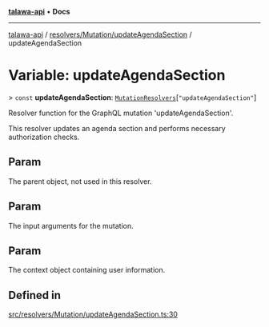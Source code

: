 [**talawa-api**](../../../../README.md) • **Docs**

***

[talawa-api](../../../../modules.md) / [resolvers/Mutation/updateAgendaSection](../README.md) / updateAgendaSection

# Variable: updateAgendaSection

\> `const` **updateAgendaSection**: [`MutationResolvers`](../../../../types/generatedGraphQLTypes/type-aliases/MutationResolvers.md)\[`"updateAgendaSection"`\]

Resolver function for the GraphQL mutation 'updateAgendaSection'.

This resolver updates an agenda section and performs necessary authorization checks.

## Param

The parent object, not used in this resolver.

## Param

The input arguments for the mutation.

## Param

The context object containing user information.

## Defined in

[src/resolvers/Mutation/updateAgendaSection.ts:30](https://github.com/PalisadoesFoundation/talawa-api/blob/7fc9f13527dc6ead651f268e58527dcc279b95bc/src/resolvers/Mutation/updateAgendaSection.ts#L30)
